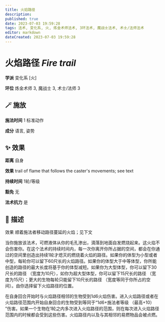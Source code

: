 ```yaml
---
title: 火焰路径
description: 
published: true
date: 2023-07-03 19:59:28
tags: 法术, 变化系, 火, 炼金术师法术, 3环法术, 魔战士法术, 术士/法师法术
editor: markdown
dateCreated: 2023-07-03 19:59:28
---
```


# **火焰路径** *Fire trail*

**学派** 变化系 \[火\] 

**环位** 炼金术师 3, 魔战士 3, 术士/法师 3

## 🪄 施放

**施法时间** 1 标准动作

**成分** 语言, 姿势

## ✨ 效果  

**距离** 自身 

**效果** trail of flame that follows the caster's movements; see text 

**持续时间** 1轮/等级 

**豁免** 无

**法术抗力** 是

## 📖 描述

效果              顺着施法者移动路径蔓延的火焰；见下文

当你施放该法术，可燃液体从你的毛孔渗出，滴落到地面自发燃烧起来。这火焰不会伤害你。在这个法术的持续时间内，每一次你离开你所占据的空间，都会在你通过的空间里创造出持续1轮才熄灭的燃烧着火焰的路径。如果你的体型为小型或者中型，每轮你可以留下60尺长的火焰路径。如果你的体型大于中等体型，你所能创造的路径的最大长度将基于你的体型减短。如果你为大型体型，你可以留下30尺长的路径 （宽度为10尺），如你为超大型体型，你可以留下15尺长的路径 （宽度为15尺）；更大的生物每轮只能留下10尺长的路径 （宽度等同于你所占的空间）。由你选择留下火焰路径的位置。

在自身回合开始时与火焰路径相邻的生物受到1d6火焰伤害。进入火焰路径或者在火焰路径范围内开始自身回合的生物受到等同于“1d6+施法者等级 （最高+10） ”伤害。如果一个生物在1轮之内多次进入火焰路径的范围，则在每次进入火焰路径范围内的时候都会受到这些伤害。火焰路径内以及与其相邻的易燃物品会被点燃。
    